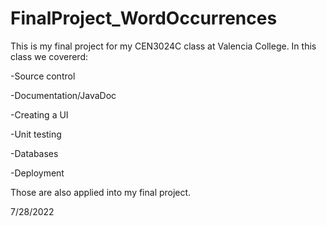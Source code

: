 # FinalProject_WordOccurrences

This is my final project for my CEN3024C class at Valencia College. 
In this class we covererd:

-Source control

-Documentation/JavaDoc

-Creating a UI

-Unit testing

-Databases

-Deployment

Those are also applied into my final project. 

7/28/2022
